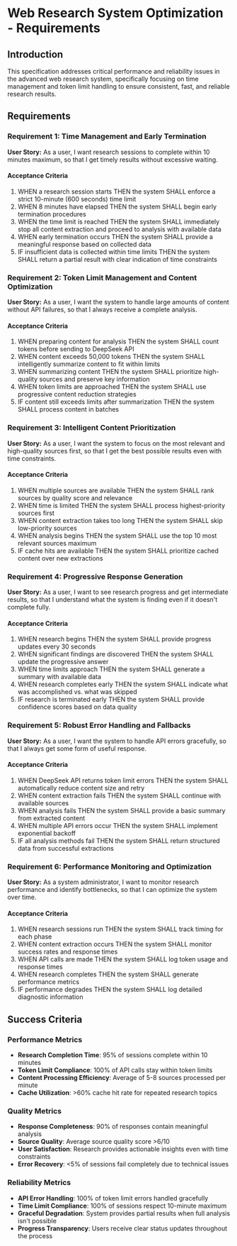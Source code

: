 # Web Research System Optimization - Requirements

## Introduction

This specification addresses critical performance and reliability issues in the advanced web research system, specifically focusing on time management and token limit handling to ensure consistent, fast, and reliable research results.

## Requirements

### Requirement 1: Time Management and Early Termination

**User Story:** As a user, I want research sessions to complete within 10 minutes maximum, so that I get timely results without excessive waiting.

#### Acceptance Criteria

1. WHEN a research session starts THEN the system SHALL enforce a strict 10-minute (600 seconds) time limit
2. WHEN 8 minutes have elapsed THEN the system SHALL begin early termination procedures
3. WHEN the time limit is reached THEN the system SHALL immediately stop all content extraction and proceed to analysis with available data
4. WHEN early termination occurs THEN the system SHALL provide a meaningful response based on collected data
5. IF insufficient data is collected within time limits THEN the system SHALL return a partial result with clear indication of time constraints

### Requirement 2: Token Limit Management and Content Optimization

**User Story:** As a user, I want the system to handle large amounts of content without API failures, so that I always receive a complete analysis.

#### Acceptance Criteria

1. WHEN preparing content for analysis THEN the system SHALL count tokens before sending to DeepSeek API
2. WHEN content exceeds 50,000 tokens THEN the system SHALL intelligently summarize content to fit within limits
3. WHEN summarizing content THEN the system SHALL prioritize high-quality sources and preserve key information
4. WHEN token limits are approached THEN the system SHALL use progressive content reduction strategies
5. IF content still exceeds limits after summarization THEN the system SHALL process content in batches

### Requirement 3: Intelligent Content Prioritization

**User Story:** As a user, I want the system to focus on the most relevant and high-quality sources first, so that I get the best possible results even with time constraints.

#### Acceptance Criteria

1. WHEN multiple sources are available THEN the system SHALL rank sources by quality score and relevance
2. WHEN time is limited THEN the system SHALL process highest-priority sources first
3. WHEN content extraction takes too long THEN the system SHALL skip low-priority sources
4. WHEN analysis begins THEN the system SHALL use the top 10 most relevant sources maximum
5. IF cache hits are available THEN the system SHALL prioritize cached content over new extractions

### Requirement 4: Progressive Response Generation

**User Story:** As a user, I want to see research progress and get intermediate results, so that I understand what the system is finding even if it doesn't complete fully.

#### Acceptance Criteria

1. WHEN research begins THEN the system SHALL provide progress updates every 30 seconds
2. WHEN significant findings are discovered THEN the system SHALL update the progressive answer
3. WHEN time limits approach THEN the system SHALL generate a summary with available data
4. WHEN research completes early THEN the system SHALL indicate what was accomplished vs. what was skipped
5. IF research is terminated early THEN the system SHALL provide confidence scores based on data quality

### Requirement 5: Robust Error Handling and Fallbacks

**User Story:** As a user, I want the system to handle API errors gracefully, so that I always get some form of useful response.

#### Acceptance Criteria

1. WHEN DeepSeek API returns token limit errors THEN the system SHALL automatically reduce content size and retry
2. WHEN content extraction fails THEN the system SHALL continue with available sources
3. WHEN analysis fails THEN the system SHALL provide a basic summary from extracted content
4. WHEN multiple API errors occur THEN the system SHALL implement exponential backoff
5. IF all analysis methods fail THEN the system SHALL return structured data from successful extractions

### Requirement 6: Performance Monitoring and Optimization

**User Story:** As a system administrator, I want to monitor research performance and identify bottlenecks, so that I can optimize the system over time.

#### Acceptance Criteria

1. WHEN research sessions run THEN the system SHALL track timing for each phase
2. WHEN content extraction occurs THEN the system SHALL monitor success rates and response times
3. WHEN API calls are made THEN the system SHALL log token usage and response times
4. WHEN research completes THEN the system SHALL generate performance metrics
5. IF performance degrades THEN the system SHALL log detailed diagnostic information

## Success Criteria

### Performance Metrics
- **Research Completion Time**: 95% of sessions complete within 10 minutes
- **Token Limit Compliance**: 100% of API calls stay within token limits
- **Content Processing Efficiency**: Average of 5-8 sources processed per minute
- **Cache Utilization**: >60% cache hit rate for repeated research topics

### Quality Metrics
- **Response Completeness**: 90% of responses contain meaningful analysis
- **Source Quality**: Average source quality score >6/10
- **User Satisfaction**: Research provides actionable insights even with time constraints
- **Error Recovery**: <5% of sessions fail completely due to technical issues

### Reliability Metrics
- **API Error Handling**: 100% of token limit errors handled gracefully
- **Time Limit Compliance**: 100% of sessions respect 10-minute maximum
- **Graceful Degradation**: System provides partial results when full analysis isn't possible
- **Progress Transparency**: Users receive clear status updates throughout the process
